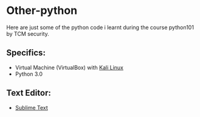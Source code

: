 # Other-python

Here are just some of the python code i learnt during the course python101 by TCM security.

## Specifics:

- Virtual Machine (VirtualBox) with [Kali Linux](https://www.kali.org/get-kali/#kali-virtual-machines)
- Python 3.0

## Text Editor:

- [Sublime Text](https://www.sublimetext.com/docs/linux_repositories.html)
